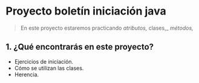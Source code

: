 # Proyecto boletín iniciación java
>En este proyecto estaremos practicando _atributos,_ clases,_  _métodos,_
## 1. ¿Qué encontrarás en este proyecto?
* Ejercicios de iniciación. 
* Cómo se utilizan las clases.
* Herencia.





